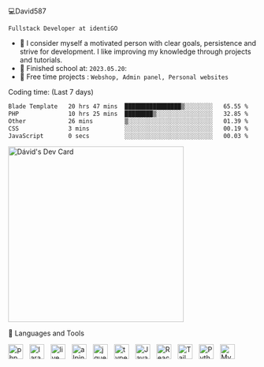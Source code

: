 💻David587

`Fullstack Developer at identiGO`

- 🌱 I consider myself a motivated
person with clear goals,
persistence and strive for
development.
I like improving my knowledge through projects and tutorials.
- 🏫 Finished school at:
`2023.05.20`:
- :space_invader: Free time projects :
`Webshop, Admin panel, Personal websites`

Coding time: (Last 7 days)
<!--START_SECTION:waka-->

```txt
Blade Template   20 hrs 47 mins  ████████████████▒░░░░░░░░   65.55 %
PHP              10 hrs 25 mins  ████████▒░░░░░░░░░░░░░░░░   32.85 %
Other            26 mins         ▒░░░░░░░░░░░░░░░░░░░░░░░░   01.39 %
CSS              3 mins          ░░░░░░░░░░░░░░░░░░░░░░░░░   00.19 %
JavaScript       0 secs          ░░░░░░░░░░░░░░░░░░░░░░░░░   00.03 %
```

<!--END_SECTION:waka-->

<a href="https://app.daily.dev/daviis"><img src="https://api.daily.dev/devcards/v2/Fot972DMOXawTESzwwtCm.png?type=default&r=7vw" width="356" alt="Dávid's Dev Card"/></a>

🧰 Languages and Tools

<img align="left" alt="php" width="30px" style="padding-right:10px;" src="https://cdn.jsdelivr.net/gh/devicons/devicon@latest/icons/php/php-original.svg" />
<img align="left" alt="laravel" width="30px" style="padding-right:10px;" src="https://cdn.jsdelivr.net/gh/devicons/devicon@latest/icons/laravel/laravel-original.svg" />
<img align="left" alt="livewire" width="30px" style="padding-right:10px;" src="https://cdn.jsdelivr.net/gh/devicons/devicon@latest/icons/livewire/livewire-original-wordmark.svg" />
<img align="left" alt="alpine js" width="30px" style="padding-right:10px;" src="https://cdn.jsdelivr.net/gh/devicons/devicon@latest/icons/alpinejs/alpinejs-original.svg" />
<img align="left" alt="jquery" width="30px" style="padding-right:10px;" src="https://cdn.jsdelivr.net/gh/devicons/devicon@latest/icons/jquery/jquery-original-wordmark.svg" />
<img align="left" alt="type script" width="30px" style="padding-right:10px;" src="https://cdn.jsdelivr.net/gh/devicons/devicon@latest/icons/typescript/typescript-original.svg" />
<link rel="stylesheet" type='text/css' href="https://cdn.jsdelivr.net/gh/devicons/devicon@latest/devicon.min.css" />
<img align="left" alt="JavaScript" width="30px" style="padding-right:10px;" src="https://cdn.jsdelivr.net/gh/devicons/devicon/icons/javascript/javascript-plain.svg" />
<link rel="stylesheet" href="https://cdn.jsdelivr.net/gh/devicons/devicon@v2.15.1/devicon.min.css">
<img align="left" alt="React" width="30px" style="padding-right:10px;" src="https://cdn.jsdelivr.net/gh/devicons/devicon/icons/react/react-original.svg" />
<img align="left" alt="Tailwind css" width="30px" style="padding-right:10px;" src="https://cdn.jsdelivr.net/gh/devicons/devicon@latest/icons/tailwindcss/tailwindcss-original.svg" />
<img align="left" alt="Python" width="30px" style="padding-right:10px;" src="https://cdn.jsdelivr.net/gh/devicons/devicon/icons/python/python-original.svg" />
<img align="left" alt="Mysql" width="30px" style="padding-right:10px;" src="https://cdn.jsdelivr.net/gh/devicons/devicon@latest/icons/mysql/mysql-original-wordmark.svg" />
          
<br />

#

